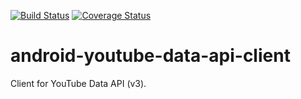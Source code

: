 [![Build Status](https://travis-ci.org/shoma2da/AndroidYoutubeDataApiClient.svg)](https://travis-ci.org/shoma2da/AndroidYoutubeDataApiClient)
[![Coverage Status](https://coveralls.io/repos/shoma2da/AndroidYoutubeDataApiClient/badge.svg?branch=master&service=github)](https://coveralls.io/github/shoma2da/AndroidYoutubeDataApiClient?branch=master)

# android-youtube-data-api-client
Client for YouTube Data API (v3).
